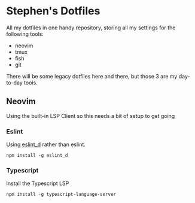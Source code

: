 Stephen's Dotfiles
==================

All my dotfiles in one handy repository, storing all my settings for the following tools:

 * neovim
 * tmux
 * fish
 * git

There will be some legacy dotfiles here and there, but those 3 are my day-to-day tools.

## Neovim

Using the built-in LSP Client so this needs a bit of setup to get going

### Eslint

Using [eslint_d](https://github.com/mantoni/eslint_d.js/) rather than eslint.

```
npm install -g eslint_d
```

### Typescript

Install the Typescript LSP
```
npm install -g typescript-language-server
```

